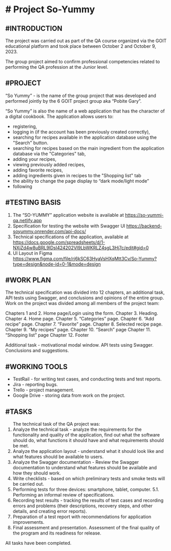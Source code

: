 <!DOCTYPE html>
<html lang="en">
  <head>

<h1># Project  So-Yummy</h1>
</head>
<body>
<h2>#INTRODUCTION</h2>


<p>The project was carried out as part of the QA course organized via the GOIT educational platform and took place between October 2 and October 9, 2023.</p>
The group project aimed to confirm professional competencies related to performing the QA profession at the Junior level.


<h2>#PROJECT</h2>



“So Yummy” - is the name of the group project that was developed and performed jointly by the 6 GOIT project group aka “Pobite Gary”.

“So Yummy” is also the name of a web application that has the character of a digital cookbook. The application allows users to:
<ul>
<li>registering,
<li>logging in (if the account has been previously created correctly),</li>
<li>searching for recipes available in the application database using the "Search" button.</li>
<li>searching for recipes based on the main ingredient from the application database via the "Categories" tab,</li>
<li>adding your recipes,</li>
<li>viewing previously added recipes,</li>
<li>adding favorite recipes,</li>
<li>adding ingredients given in recipes to the "Shopping list" tab</li>
<li>the ability to change the page display to “dark mode/light mode”</li>
<li>following</li>
</ul>



<h2>#TESTING BASIS</h2>


<ol>
<li>The “SO-YUMMY” application website is available at <a href https://so-yummi-qa.netlify.app >https://so-yummi-qa.netlify.app </a></li>
<li>Specification for testing the website with Swagger UI  <a href https://backend-soyummy.onrender.com/api-docs/ >https://backend-soyummy.onrender.com/api-docs/</a></li>
<li>Technical specifications of the application, available at  <a href https://docs.google.com/spreadsheets/d/1-NXjZd4w8uBRL9lDsl424202Vl9LbWKRLZ4sgL3Hj7c/edit#gid=0 >https://docs.google.com/spreadsheets/d/1-NXjZd4w8uBRL9lDsl424202Vl9LbWKRLZ4sgL3Hj7c/edit#gid=0</a></li>
<li>UI Layout in Figma     <a href https://www.figma.com/file/rj6kSC63HyaVsHXqMtt3Cv/So-Yummy?type=design&node-id=0-1&mode=design >https://www.figma.com/file/rj6kSC63HyaVsHXqMtt3Cv/So-Yummy?type=design&node-id=0-1&mode=design</a>
</li>
</ol>


<h2>#WORK PLAN</h2>



<p>The technical specification was divided into 12 chapters, an additional task, API tests using Swagger, and conclusions and opinions of the entire group. Work on the project was divided among all members of the project team:</p>
Chapters 1 and 2. Home page/Login using the form.
Chapter 3. Heading.
Chapter 4. Home page.
Chapter 5. “Categories” page.
Chapter 6. “Add recipe” page.
Chapter 7. “Favorite” page.
Chapter 8. Selected recipe page.
Chapter 9. “My recipes” page.
Chapter 10. “Search” page
Chapter 11. “Shopping list” page
Chapter 12. Footer


Additional task - motivational modal window.
API tests using Swagger.
Conclusions and suggestions.



<h2>#WORKING TOOLS</h2>


<ul>
<li>TestRail - for writing test cases, and conducting tests and test reports.</li>
<li>Jira - reporting bugs.</li>
<li>Trello - project management.</li>
<li>Google Drive - storing data from work on the project.</li>
</ul>



<h2>#TASKS</h2>


<ol>
The technical task of the QA project was:
<li>Analyze the technical task - analyze the requirements for the functionality and quality of the application, find out what the software should do, what functions it should have and what requirements should be met.</li>
<li>Analyze the application layout - understand what it should look like and what features should be available to users.</li>
<li>Analyze the Swagger documentation - Review the Swagger documentation to understand what features should be available and how they should work.</li>
<li>Write checklists - based on which preliminary tests and smoke tests will be carried out.</li>
<li>Performing tests for three devices: smartphone, tablet, computer. 5.1. Performing an informal review of specifications.</li>
<li>Recording test results - tracking the results of test cases and recording errors and problems (their descriptions, recovery steps, and other details, and creating error reports).</li>
<li>Preparation of a test report with recommendations for application improvements.</li>
<li>Final assessment and presentation. Assessment of the final quality of the program and its readiness for release.</li>
  </ol>
  
All tasks have been completed.

</body>
</html>
